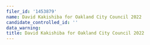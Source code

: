```yaml
---
filer_id: '1453879'
name: David Kakishiba for Oakland City Council 2022
candidate_controlled_id: ''
data_warning:
title: David Kakishiba for Oakland City Council 2022
---
```

